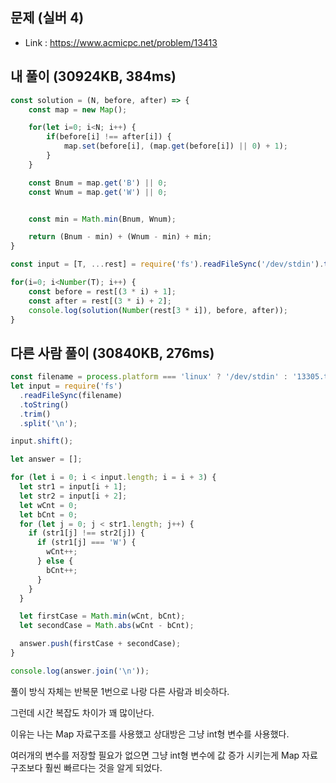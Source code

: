 ## 문제  (실버 4)      

- Link : https://www.acmicpc.net/problem/13413  


## 내 풀이 (30924KB, 384ms)    

```javascript
const solution = (N, before, after) => {
    const map = new Map();

    for(let i=0; i<N; i++) {
        if(before[i] !== after[i]) {
            map.set(before[i], (map.get(before[i]) || 0) + 1);
        }
    }

    const Bnum = map.get('B') || 0;
    const Wnum = map.get('W') || 0;


    const min = Math.min(Bnum, Wnum);

    return (Bnum - min) + (Wnum - min) + min;
}

const input = [T, ...rest] = require('fs').readFileSync('/dev/stdin').toString().trim().split('\n');

for(i=0; i<Number(T); i++) {
    const before = rest[(3 * i) + 1];
    const after = rest[(3 * i) + 2];
    console.log(solution(Number(rest[3 * i]), before, after));
}
```


## 다른 사람 풀이 (30840KB, 276ms)

```js
const filename = process.platform === 'linux' ? '/dev/stdin' : '13305.txt';
let input = require('fs')
  .readFileSync(filename)
  .toString()
  .trim()
  .split('\n');

input.shift();

let answer = [];

for (let i = 0; i < input.length; i = i + 3) {
  let str1 = input[i + 1];
  let str2 = input[i + 2];
  let wCnt = 0;
  let bCnt = 0;
  for (let j = 0; j < str1.length; j++) {
    if (str1[j] !== str2[j]) {
      if (str1[j] === 'W') {
        wCnt++;
      } else {
        bCnt++;
      }
    }
  }

  let firstCase = Math.min(wCnt, bCnt);
  let secondCase = Math.abs(wCnt - bCnt);

  answer.push(firstCase + secondCase);
}

console.log(answer.join('\n'));
```


풀이 방식 자체는 반복문 1번으로 나랑 다른 사람과 비슷하다.

그런데 시간 복잡도 차이가 꽤 많이난다.

이유는 나는 Map 자료구조를 사용했고 상대방은 그냥 int형 변수를 사용했다.

여러개의 변수를 저장할 필요가 없으면 그냥 int형 변수에 값 증가 시키는게 Map 자료구조보다 훨씬 빠르다는 것을 알게 되었다. 
